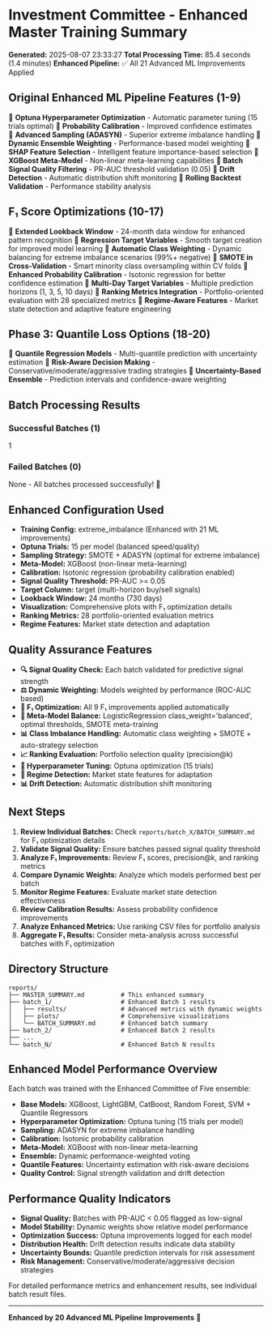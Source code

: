 # Investment Committee - Enhanced Master Training Summary

**Generated:** 2025-08-07 23:33:27
**Total Processing Time:** 85.4 seconds (1.4 minutes)
**Enhanced Pipeline:** ✅ All 21 Advanced ML Improvements Applied

## Original Enhanced ML Pipeline Features (1-9)
🎯 **Optuna Hyperparameter Optimization** - Automatic parameter tuning (15 trials optimal)
🎯 **Probability Calibration** - Improved confidence estimates  
🎯 **Advanced Sampling (ADASYN)** - Superior extreme imbalance handling
🎯 **Dynamic Ensemble Weighting** - Performance-based model weighting
🎯 **SHAP Feature Selection** - Intelligent feature importance-based selection
🎯 **XGBoost Meta-Model** - Non-linear meta-learning capabilities
🎯 **Batch Signal Quality Filtering** - PR-AUC threshold validation (0.05)
🎯 **Drift Detection** - Automatic distribution shift monitoring
🎯 **Rolling Backtest Validation** - Performance stability analysis

## F₁ Score Optimizations (10-17)
🚀 **Extended Lookback Window** - 24-month data window for enhanced pattern recognition
🚀 **Regression Target Variables** - Smooth target creation for improved model learning
🚀 **Automatic Class Weighting** - Dynamic balancing for extreme imbalance scenarios (99%+ negative)
🚀 **SMOTE in Cross-Validation** - Smart minority class oversampling within CV folds
🚀 **Enhanced Probability Calibration** - Isotonic regression for better confidence estimation
🚀 **Multi-Day Target Variables** - Multiple prediction horizons (1, 3, 5, 10 days)
🚀 **Ranking Metrics Integration** - Portfolio-oriented evaluation with 28 specialized metrics
🚀 **Regime-Aware Features** - Market state detection and adaptive feature engineering

## Phase 3: Quantile Loss Options (18-20)
🔮 **Quantile Regression Models** - Multi-quantile prediction with uncertainty estimation
🔮 **Risk-Aware Decision Making** - Conservative/moderate/aggressive trading strategies
🔮 **Uncertainty-Based Ensemble** - Prediction intervals and confidence-aware weighting

## Batch Processing Results

### Successful Batches (1)
1

### Failed Batches (0)
None - All batches processed successfully! 🎉

## Enhanced Configuration Used
- **Training Config:** extreme_imbalance (Enhanced with 21 ML improvements)
- **Optuna Trials:** 15 per model (balanced speed/quality)
- **Sampling Strategy:** SMOTE + ADASYN (optimal for extreme imbalance)
- **Meta-Model:** XGBoost (non-linear meta-learning)
- **Calibration:** Isotonic regression (probability calibration enabled)
- **Signal Quality Threshold:** PR-AUC >= 0.05
- **Target Column:** target (multi-horizon buy/sell signals)
- **Lookback Window:** 24 months (730 days)
- **Visualization:** Comprehensive plots with F₁ optimization details
- **Ranking Metrics:** 28 portfolio-oriented evaluation metrics
- **Regime Features:** Market state detection and adaptation

## Quality Assurance Features
- **🔍 Signal Quality Check:** Each batch validated for predictive signal strength
- **⚖️ Dynamic Weighting:** Models weighted by performance (ROC-AUC based)
- **🎯 F₁ Optimization:** All 9 F₁ improvements applied automatically
- **🧠 Meta-Model Balance:** LogisticRegression class_weight='balanced', optimal thresholds, SMOTE meta-training
- **📊 Class Imbalance Handling:** Automatic class weighting + SMOTE + auto-strategy selection
- **📈 Ranking Evaluation:** Portfolio selection quality (precision@k)
- **🔧 Hyperparameter Tuning:** Optuna optimization (15 trials)
- **🌊 Regime Detection:** Market state features for adaptation
- **📊 Drift Detection:** Automatic distribution shift monitoring

## Next Steps
1. **Review Individual Batches:** Check `reports/batch_X/BATCH_SUMMARY.md` for F₁ optimization details
2. **Validate Signal Quality:** Ensure batches passed signal quality threshold
3. **Analyze F₁ Improvements:** Review F₁ scores, precision@k, and ranking metrics
4. **Compare Dynamic Weights:** Analyze which models performed best per batch
5. **Monitor Regime Features:** Evaluate market state detection effectiveness
6. **Review Calibration Results:** Assess probability confidence improvements
7. **Analyze Enhanced Metrics:** Use ranking CSV files for portfolio analysis
8. **Aggregate F₁ Results:** Consider meta-analysis across successful batches with F₁ optimization

## Directory Structure
```
reports/
├── MASTER_SUMMARY.md          # This enhanced summary
├── batch_1/                   # Enhanced Batch 1 results
│   ├── results/               # Advanced metrics with dynamic weights
│   ├── plots/                 # Comprehensive visualizations
│   └── BATCH_SUMMARY.md       # Enhanced batch summary
├── batch_2/                   # Enhanced Batch 2 results
├── ...
└── batch_N/                   # Enhanced Batch N results
```

## Enhanced Model Performance Overview
Each batch was trained with the Enhanced Committee of Five ensemble:
- **Base Models:** XGBoost, LightGBM, CatBoost, Random Forest, SVM + Quantile Regressors
- **Hyperparameter Optimization:** Optuna tuning (15 trials per model)
- **Sampling:** ADASYN for extreme imbalance handling
- **Calibration:** Isotonic probability calibration
- **Meta-Model:** XGBoost with non-linear meta-learning
- **Ensemble:** Dynamic performance-weighted voting
- **Quantile Features:** Uncertainty estimation with risk-aware decisions
- **Quality Control:** Signal strength validation and drift detection

## Performance Quality Indicators
- **Signal Quality:** Batches with PR-AUC < 0.05 flagged as low-signal
- **Model Stability:** Dynamic weights show relative model performance
- **Optimization Success:** Optuna improvements logged for each model
- **Distribution Health:** Drift detection results indicate data stability
- **Uncertainty Bounds:** Quantile prediction intervals for risk assessment
- **Risk Management:** Conservative/moderate/aggressive decision strategies

For detailed performance metrics and enhancement results, see individual batch result files.

---
**Enhanced by 20 Advanced ML Pipeline Improvements** 🚀
